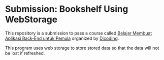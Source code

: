 # Submission: Bookshelf Using WebStorage

This repository is a submission to pass a course called [Belajar Membuat Aplikasi Back-End untuk Pemula](https://www.dicoding.com/academies/315) organized by [Dicoding](https://www.dicoding.com/).

This program uses web storage to store stored data so that the data will not be lost if refreshed.